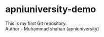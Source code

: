 # apniuniversity-demo
This is my first Git repository.
<br>
Author - Muhammad shahan (apniuniversity)
